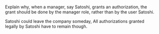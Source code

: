 Explain why, when a manager, say Satoshi, grants an authorization, the grant should be done by the manager role, rather than by the user Satoshi.

Satoshi could leave the company someday, All authorizations granted legally by Satoshi have to remain though.